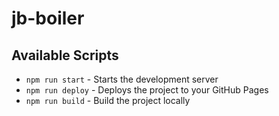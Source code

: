 # jb-boiler

## Available Scripts

- `npm run start` - Starts the development server
- `npm run deploy` - Deploys the project to your GitHub Pages
- `npm run build` - Build the project locally
